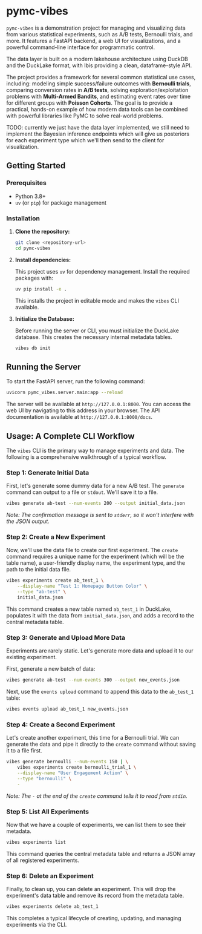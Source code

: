 # pymc-vibes

`pymc-vibes` is a demonstration project for managing and visualizing data from various statistical experiments, such as A/B tests, Bernoulli trials, and more. It features a FastAPI backend, a web UI for visualizations, and a powerful command-line interface for programmatic control.

The data layer is built on a modern lakehouse architecture using DuckDB and the DuckLake format, with Ibis providing a clean, dataframe-style API.

The project provides a framework for several common statistical use cases, including: modeling simple success/failure outcomes with **Bernoulli trials**, comparing conversion rates in **A/B tests**, solving exploration/exploitation problems with **Multi-Armed Bandits**, and estimating event rates over time for different groups with **Poisson Cohorts**. The goal is to provide a practical, hands-on example of how modern data tools can be combined with powerful libraries like PyMC to solve real-world problems.

TODO: currently we just have the data layer implemented, we still need to implement the Bayesian inference endpoints which will give us posteriors for each experiment type which we'll then send to the client for visualization.

## Getting Started

### Prerequisites

- Python 3.8+
- `uv` (or `pip`) for package management

### Installation

1.  **Clone the repository:**

    ```bash
    git clone <repository-url>
    cd pymc-vibes
    ```

2.  **Install dependencies:**

    This project uses `uv` for dependency management. Install the required packages with:

    ```bash
    uv pip install -e .
    ```

    This installs the project in editable mode and makes the `vibes` CLI available.

3.  **Initialize the Database:**

    Before running the server or CLI, you must initialize the DuckLake database. This creates the necessary internal metadata tables.

    ```bash
    vibes db init
    ```

## Running the Server

To start the FastAPI server, run the following command:

```bash
uvicorn pymc_vibes.server.main:app --reload
```

The server will be available at `http://127.0.0.1:8000`. You can access the web UI by navigating to this address in your browser. The API documentation is available at `http://127.0.0.1:8000/docs`.

## Usage: A Complete CLI Workflow

The `vibes` CLI is the primary way to manage experiments and data. The following is a comprehensive walkthrough of a typical workflow.

### Step 1: Generate Initial Data

First, let's generate some dummy data for a new A/B test. The `generate` command can output to a file or `stdout`. We'll save it to a file.

```bash
vibes generate ab-test --num-events 200 --output initial_data.json
```

_Note: The confirmation message is sent to `stderr`, so it won't interfere with the JSON output._

### Step 2: Create a New Experiment

Now, we'll use the data file to create our first experiment. The `create` command requires a unique name for the experiment (which will be the table name), a user-friendly display name, the experiment type, and the path to the initial data file.

```bash
vibes experiments create ab_test_1 \
    --display-name "Test 1: Homepage Button Color" \
    --type "ab-test" \
    initial_data.json
```

This command creates a new table named `ab_test_1` in DuckLake, populates it with the data from `initial_data.json`, and adds a record to the central metadata table.

### Step 3: Generate and Upload More Data

Experiments are rarely static. Let's generate more data and upload it to our existing experiment.

First, generate a new batch of data:

```bash
vibes generate ab-test --num-events 300 --output new_events.json
```

Next, use the `events upload` command to append this data to the `ab_test_1` table:

```bash
vibes events upload ab_test_1 new_events.json
```

### Step 4: Create a Second Experiment

Let's create another experiment, this time for a Bernoulli trial. We can generate the data and pipe it directly to the `create` command without saving it to a file first.

```bash
vibes generate bernoulli --num-events 150 | \
    vibes experiments create bernoulli_trial_1 \
    --display-name "User Engagement Action" \
    --type "bernoulli" \
    -
```

_Note: The `-` at the end of the `create` command tells it to read from `stdin`._

### Step 5: List All Experiments

Now that we have a couple of experiments, we can list them to see their metadata.

```bash
vibes experiments list
```

This command queries the central metadata table and returns a JSON array of all registered experiments.

### Step 6: Delete an Experiment

Finally, to clean up, you can delete an experiment. This will drop the experiment's data table and remove its record from the metadata table.

```bash
vibes experiments delete ab_test_1
```

This completes a typical lifecycle of creating, updating, and managing experiments via the CLI.
